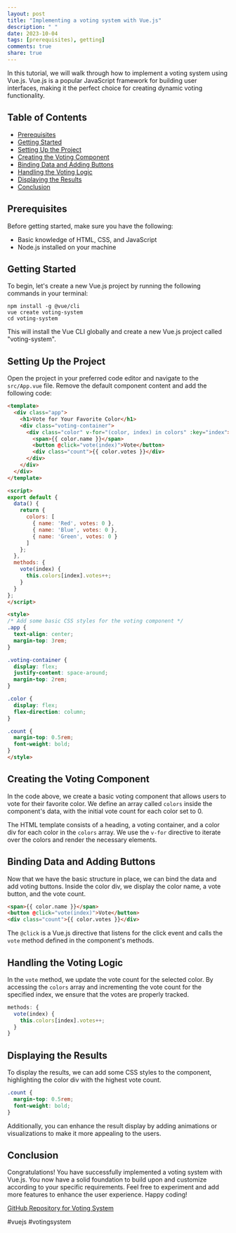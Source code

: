 ```yaml
---
layout: post
title: "Implementing a voting system with Vue.js"
description: " "
date: 2023-10-04
tags: [prerequisites), getting]
comments: true
share: true
---
```


In this tutorial, we will walk through how to implement a voting system using Vue.js. Vue.js is a popular JavaScript framework for building user interfaces, making it the perfect choice for creating dynamic voting functionality.

## Table of Contents
- [Prerequisites](#prerequisites)
- [Getting Started](#getting-started)
- [Setting Up the Project](#setting-up-the-project)
- [Creating the Voting Component](#creating-the-voting-component)
- [Binding Data and Adding Buttons](#binding-data-and-adding-buttons)
- [Handling the Voting Logic](#handling-the-voting-logic)
- [Displaying the Results](#displaying-the-results)
- [Conclusion](#conclusion)

## Prerequisites
Before getting started, make sure you have the following:
- Basic knowledge of HTML, CSS, and JavaScript
- Node.js installed on your machine

## Getting Started
To begin, let's create a new Vue.js project by running the following commands in your terminal:

```shell
npm install -g @vue/cli
vue create voting-system
cd voting-system
```

This will install the Vue CLI globally and create a new Vue.js project called "voting-system".

## Setting Up the Project
Open the project in your preferred code editor and navigate to the `src/App.vue` file. Remove the default component content and add the following code:

```html
<template>
  <div class="app">
    <h1>Vote for Your Favorite Color</h1>
    <div class="voting-container">
      <div class="color" v-for="(color, index) in colors" :key="index">
        <span>{{ color.name }}</span>
        <button @click="vote(index)">Vote</button>
        <div class="count">{{ color.votes }}</div>
      </div>
    </div>
  </div>
</template>

<script>
export default {
  data() {
    return {
      colors: [
        { name: 'Red', votes: 0 },
        { name: 'Blue', votes: 0 },
        { name: 'Green', votes: 0 }
      ]
    };
  },
  methods: {
    vote(index) {
      this.colors[index].votes++;
    }
  }
};
</script>

<style>
/* Add some basic CSS styles for the voting component */
.app {
  text-align: center;
  margin-top: 3rem;
}

.voting-container {
  display: flex;
  justify-content: space-around;
  margin-top: 2rem;
}

.color {
  display: flex;
  flex-direction: column;
}

.count {
  margin-top: 0.5rem;
  font-weight: bold;
}
</style>
```

## Creating the Voting Component
In the code above, we create a basic voting component that allows users to vote for their favorite color. We define an array called `colors` inside the component's data, with the initial vote count for each color set to 0.

The HTML template consists of a heading, a voting container, and a color div for each color in the `colors` array. We use the `v-for` directive to iterate over the colors and render the necessary elements.

## Binding Data and Adding Buttons
Now that we have the basic structure in place, we can bind the data and add voting buttons. Inside the color div, we display the color name, a vote button, and the vote count.

```html
<span>{{ color.name }}</span>
<button @click="vote(index)">Vote</button>
<div class="count">{{ color.votes }}</div>
```

The `@click` is a Vue.js directive that listens for the click event and calls the `vote` method defined in the component's methods.

## Handling the Voting Logic
In the `vote` method, we update the vote count for the selected color. By accessing the `colors` array and incrementing the vote count for the specified index, we ensure that the votes are properly tracked.

```javascript
methods: {
  vote(index) {
    this.colors[index].votes++;
  }
}
```

## Displaying the Results
To display the results, we can add some CSS styles to the component, highlighting the color div with the highest vote count.

```css
.count {
  margin-top: 0.5rem;
  font-weight: bold;
}
```

Additionally, you can enhance the result display by adding animations or visualizations to make it more appealing to the users.

## Conclusion
Congratulations! You have successfully implemented a voting system with Vue.js. You now have a solid foundation to build upon and customize according to your specific requirements. Feel free to experiment and add more features to enhance the user experience. Happy coding!

[GitHub Repository for Voting System](https://github.com/example/voting-system)

#vuejs #votingsystem